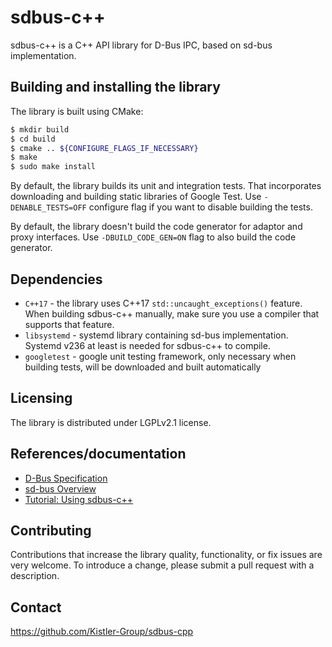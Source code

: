 sdbus-c++
=========

sdbus-c++ is a C++ API library for D-Bus IPC, based on sd-bus implementation.

Building and installing the library
-----------------------------------

The library is built using CMake:

```bash
$ mkdir build
$ cd build
$ cmake .. ${CONFIGURE_FLAGS_IF_NECESSARY}
$ make
$ sudo make install
```

By default, the library builds its unit and integration tests. That incorporates downloading and building static libraries of Google Test. Use `-DENABLE_TESTS=OFF` configure flag if you want to disable building the tests.

By default, the library doesn't build the code generator for adaptor and proxy interfaces. Use `-DBUILD_CODE_GEN=ON` flag to also build the code generator.

Dependencies
------------

* `C++17` - the library uses C++17 `std::uncaught_exceptions()` feature. When building sdbus-c++ manually, make sure you use a compiler that supports that feature.
* `libsystemd` - systemd library containing sd-bus implementation. Systemd v236 at least is needed for sdbus-c++ to compile.
* `googletest` - google unit testing framework, only necessary when building tests, will be downloaded and built automatically

Licensing
---------

The library is distributed under LGPLv2.1 license.

References/documentation
------------------------

* [D-Bus Specification](https://dbus.freedesktop.org/doc/dbus-specification.html)
* [sd-bus Overview](http://0pointer.net/blog/the-new-sd-bus-api-of-systemd.html)
* [Tutorial: Using sdbus-c++](doc/using-sdbus-c++.md)

Contributing
------------

Contributions that increase the library quality, functionality, or fix issues are very welcome. To introduce a change, please submit a pull request with a description.

Contact
-------

https://github.com/Kistler-Group/sdbus-cpp
